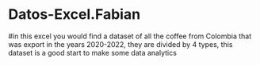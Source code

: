 # Datos-Excel.Fabian
#in this excel you would find a dataset of all the coffee from Colombia that was export in the years 2020-2022, they are divided by 4 types, this dataset is a good start to make some data analytics
